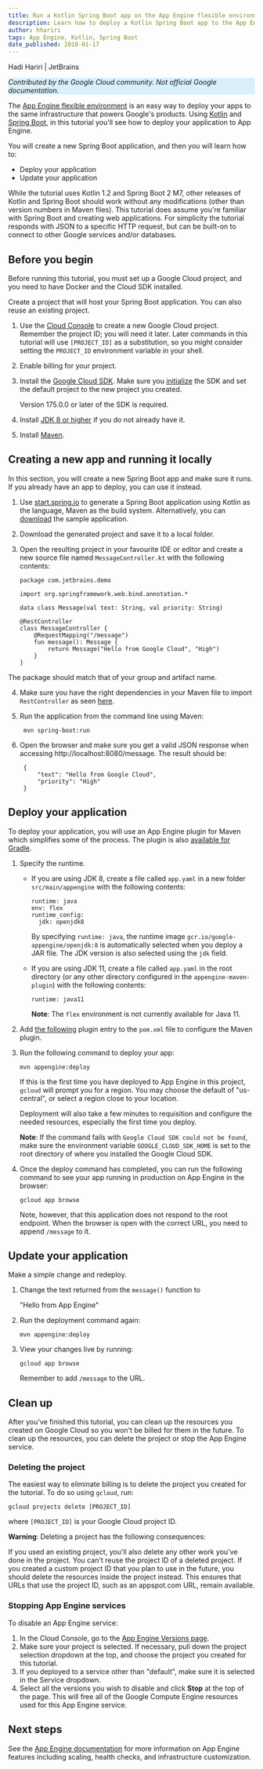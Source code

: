 ```yaml
---
title: Run a Kotlin Spring Boot app on the App Engine flexible environment
description: Learn how to deploy a Kotlin Spring Boot app to the App Engine flexible environment.
author: hhariri
tags: App Engine, Kotlin, Spring Boot
date_published: 2018-01-17
---
```


Hadi Hariri | JetBrains

<p style="background-color:#D9EFFC;"><i>Contributed by the Google Cloud community. Not official Google documentation.</i></p>

The [App Engine flexible environment](https://cloud.google.com/appengine/docs/flexible/)
is an easy way to deploy your apps to the same infrastructure that powers
Google's products. Using [Kotlin](https://kotlinlang.org/) and [Spring Boot](https://projects.spring.io/spring-boot/), in this tutorial you'll
see how to deploy your application to App Engine.

You will create a new Spring Boot application, and then you will learn how to:

*   Deploy your application
*   Update your application

While the tutorial uses Kotlin 1.2 and Spring Boot 2 M7, other releases of Kotlin and Spring Boot should work
without any modifications (other than version numbers in Maven files). This tutorial does assume you're familiar
with Spring Boot and creating web applications. For simplicity the tutorial responds with JSON to a specific HTTP request, but can
be built-on to connect to other Google services and/or databases.

## Before you begin

Before running this tutorial, you must set up a Google Cloud project,
and you need to have Docker and the Cloud SDK installed.

Create a project that will host your Spring Boot application. You can also reuse
an existing project.

1.  Use the [Cloud Console](https://console.cloud.google.com/)
    to create a new Google Cloud project. Remember the project ID; you will
    need it later. Later commands in this tutorial will use `[PROJECT_ID]` as
    a substitution, so you might consider setting the `PROJECT_ID` environment
    variable in your shell.

2.  Enable billing for your project.


3.  Install the [Google Cloud SDK](https://cloud.google.com/sdk/). Make sure
    you [initialize](https://cloud.google.com/sdk/docs/initializing) the SDK
    and set the default project to the new project you created.

    Version 175.0.0 or later of the SDK is required.

3.  Install [JDK 8 or higher](http://www.oracle.com/technetwork/java/javase/downloads/jdk8-downloads-2133151.html) if you do not already have it.

4.  Install [Maven](https://maven.apache.org/install.html).

## Creating a new app and running it locally

In this section, you will create a new Spring Boot app and make sure it runs. If
you already have an app to deploy, you can use it instead.

1.  Use [start.spring.io](https://start.spring.io) to generate a Spring Boot application using Kotlin as the language, 
    Maven as the build system. Alternatively,
    you can [download](https://github.com/jetbrains/gcp-samples) the sample application.

2.  Download the generated project and save it to a local folder.

3.  Open the resulting project in your favourite IDE or editor and create a new source file
    named `MessageController.kt` with the following contents:

        package com.jetbrains.demo

        import org.springframework.web.bind.annotation.*

        data class Message(val text: String, val priority: String)

        @RestController
        class MessageController {
            @RequestMapping("/message")
            fun message(): Message {
                return Message("Hello from Google Cloud", "High")
            }
        }

The package should match that of your group and artifact name.

4.  Make sure you have the right dependencies in your Maven file to import
    `RestController` as seen
    [here](https://github.com/GoogleCloudPlatform/community/blob/master/tutorials/kotlin-springboot-app-engine/pom-dependency-example.xml).

5. Run the application from the command line using Maven:

        mvn spring-boot:run

6. Open the browser and make sure you get a valid JSON response when accessing http://localhost:8080/message. The result should be:

        {
            "text": "Hello from Google Cloud",
            "priority": "High"
        }

## Deploy your application

To deploy your application, you will use an App Engine plugin for Maven which simplifies some of the process. The plugin
is also [available for Gradle](https://cloud.google.com/appengine/docs/standard/java/tools/gradle).


1.  Specify the runtime.

    -   If you are using JDK 8, create a file called `app.yaml` in a new folder `src/main/appengine` with the following contents:
    
            runtime: java
            env: flex
            runtime_config:
              jdk: openjdk8
      
        By specifying `runtime: java`, the runtime image `gcr.io/google-appengine/openjdk:8` is automatically selected when you deploy a JAR file. The JDK 
        version is also selected using the `jdk` field.
        
    -   If you are using JDK 11, create a file called `app.yaml` in the root directory (or any other directory configured in the `appengine-maven-plugin`)
        with the following contents:
   
            runtime: java11
       
        **Note**: The `flex` environment is not currently available for Java 11.
   
1.  Add [the following](https://github.com/GoogleCloudPlatform/community/blob/master/tutorials/kotlin-springboot-app-engine/pom-plugin-example.xml) plugin entry 
    to the `pom.xml` file to configure the Maven plugin.

1.  Run the following command to deploy your app:

        mvn appengine:deploy

    If this is the first time you have deployed to App Engine in this project,
    `gcloud` will prompt you for a region. You may choose the default of
    "us-central", or select a region close to your location.

    Deployment will also take a few minutes to requisition and configure the
    needed resources, especially the first time you deploy.

    **Note**: If the command fails with `Google Cloud SDK could not be found`, make sure the environment
    variable `GOOGLE_CLOUD_SDK_HOME` is set to the root directory of where you installed the Google Cloud SDK.

1.  Once the deploy command has completed, you can run the following command to see your app running in production on App Engine in the browser:

        gcloud app browse

    Note, however, that this application does not respond to the root endpoint. When the browser is open with the correct URL, you need to append
    `/message` to it.

## Update your application

Make a simple change and redeploy.

1.  Change the text returned from the `message()` function to

    "Hello from App Engine"

2.  Run the deployment command again:

        mvn appengine:deploy

3.  View your changes live by running:

        gcloud app browse

    Remember to add `/message` to the URL.

## Clean up

After you've finished this tutorial, you can clean up the resources you created
on Google Cloud so you won't be billed for them in the future. To clean
up the resources, you can delete the project or stop the App Engine service.

### Deleting the project

The easiest way to eliminate billing is to delete the project you created for
the tutorial. To do so using `gcloud`, run:

    gcloud projects delete [PROJECT_ID]

where `[PROJECT_ID]` is your Google Cloud project ID.

**Warning**: Deleting a project has the following consequences:

If you used an existing project, you'll also delete any other work you've done
in the project. You can't reuse the project ID of a deleted project. If you
created a custom project ID that you plan to use in the future, you should
delete the resources inside the project instead. This ensures that URLs that
use the project ID, such as an appspot.com URL, remain available.

### Stopping App Engine services

To disable an App Engine service:

1.  In the Cloud Console, go to the
    [App Engine Versions page](https://console.cloud.google.com/appengine/versions).
2.  Make sure your project is selected. If necessary, pull down the project
    selection dropdown at the top, and choose the project you created for this
    tutorial.
3.  If you deployed to a service other than "default", make sure it is selected
    in the Service dropdown.
4.  Select all the versions you wish to disable and click **Stop** at the top
    of the page. This will free all of the Google Compute Engine resources used
    for this App Engine service.

## Next steps

See the [App Engine documentation](https://cloud.google.com/appengine/docs/flexible/)
for more information on App Engine features including scaling, health checks,
and infrastructure customization.
